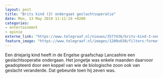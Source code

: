 ```yaml
---
layout: post
title: "Brits kind (3) ondergaat geslachtsoperatie"
date: Mon, 13 May 2019 11:11:19 +0200
categories: 
- entertainment 
- opinie 
externe_link: "https://www.telegraaf.nl/nieuws/3577436/brits-kind-3-ondergaat-geslachtsoperatie"
feature_image: "https://www.telegraaf.nl/images/1200x630/filters:format(jpeg):quality(80)/cdn-kiosk-api.telegraaf.nl/183979b0-7560-11e9-85a2-02c309bc01c1.jpg"
---
```


<p class="intro">Een driejarig kind heeft in de Engelse graafschap Lancashire een geslachtsoperatie ondergaan. Het jongetje was enkele maanden daarvoor geadopteerd door een koppel van wie de biologische zoon ook van geslacht veranderde. Dat gebeurde toen hij zeven was.</p>
